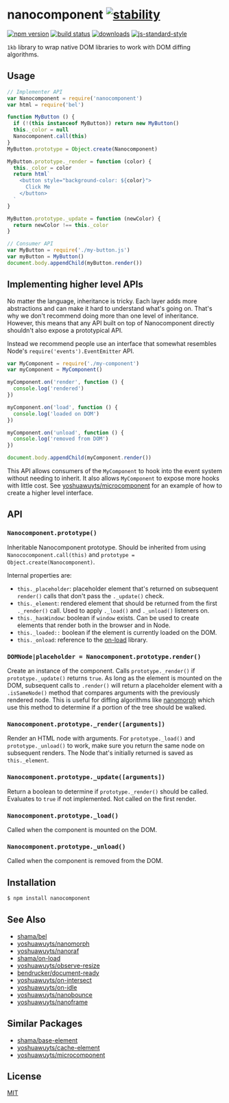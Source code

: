 # nanocomponent [![stability][0]][1]
[![npm version][2]][3] [![build status][4]][5]
[![downloads][8]][9] [![js-standard-style][10]][11]

`1kb` library to wrap native DOM libraries to work with DOM diffing algorithms.

## Usage
```js
// Implementer API
var Nanocomponent = require('nanocomponent')
var html = require('bel')

function MyButton () {
  if (!(this instanceof MyButton)) return new MyButton()
  this._color = null
  Nanocomponent.call(this)
}
MyButton.prototype = Object.create(Nanocomponent)

MyButton.prototype._render = function (color) {
  this._color = color
  return html`
    <button style="background-color: ${color}">
      Click Me
    </button>
  `
}

MyButton.prototype._update = function (newColor) {
  return newColor !== this._color
}
```

```js
// Consumer API
var MyButton = require('./my-button.js')
var myButton = MyButton()
document.body.appendChild(myButton.render())
```

## Implementing higher level APIs
No matter the language, inheritance is tricky. Each layer adds more
abstractions and can make it hard to understand what's going on. That's why we
don't recommend doing more than one level of inheritance. However, this means
that any API built on top of Nanocomponent directly shouldn't also expose a
prototypical API.

Instead we recommend people use an interface that somewhat resembles Node's
`require('events').EventEmitter` API.

```js
var MyComponent = require('./my-component')
var myComponent = MyComponent()

myComponent.on('render', function () {
  console.log('rendered')
})

myComponent.on('load', function () {
  console.log('loaded on DOM')
})

myComponent.on('unload', function () {
  console.log('removed from DOM')
})

document.body.appendChild(myComponent.render())
```

This API allows consumers of the `MyComponent` to hook into the event system
without needing to inherit. It also allows `MyComponent` to expose more hooks
with little cost. See
[yoshuawuyts/microcomponent](https://github.com/yoshuawuyts/microcomponent) for
an example of how to create a higher level interface.

## API
### `Nanocomponent.prototype()`
Inheritable Nanocomponent prototype. Should be inherited from using
`Nanococomponent.call(this)` and `prototype = Object.create(Nanocomponent)`.

Internal properties are:

- `this._placeholder`: placeholder element that's returned on subsequent
  `render()` calls that don't pass the `._update()` check.
- `this._element`: rendered element that should be returned from the first
  `._render()` call. Used to apply `._load()` and `._unload()` listeners on.
- `this._hasWindow`: boolean if `window` exists. Can be used to create
  elements that render both in the browser and in Node.
- `this._loaded::` boolean if the element is currently loaded on the DOM.
- `this._onload`: reference to the [on-load][on-load] library.

### `DOMNode|placeholder = Nanocomponent.prototype.render()`
Create an instance of the component. Calls `prototype._render()` if
`prototype._update()` returns `true`. As long as the element is mounted on the
DOM, subsequent calls to `.render()` will return a placeholder element with a
`.isSameNode()` method that compares arguments with the previously rendered
node. This is useful for diffing algorithms like
[nanomorph](https://github.com/yoshuawuyts/nanomorph) which use this method to
determine if a portion of the tree should be walked.

### `Nanocomponent.prototype._render([arguments])`
Render an HTML node with arguments. For `prototype._load()` and
`prototype._unload()` to work, make sure you return the same node on subsequent
renders. The Node that's initially returned is saved as `this._element`.

### `Nanocomponent.prototype._update([arguments])`
Return a boolean to determine if `prototype._render()` should be called.
Evaluates to `true` if not implemented. Not called on the first render.

### `Nanocomponent.prototype._load()`
Called when the component is mounted on the DOM.

### `Nanocomponent.prototype._unload()`
Called when the component is removed from the DOM.

## Installation
```sh
$ npm install nanocomponent
```

## See Also
- [shama/bel](https://github.com/shama/bel)
- [yoshuawuyts/nanomorph](https://github.com/yoshuawuyts/nanomorph)
- [yoshuawuyts/nanoraf](https://github.com/yoshuawuyts/nanoraf)
- [shama/on-load](https://github.com/shama/on-load)
- [yoshuawuyts/observe-resize](https://github.com/yoshuawuyts/observe-resize)
- [bendrucker/document-ready](https://github.com/bendrucker/document-ready)
- [yoshuawuyts/on-intersect](https://github.com/yoshuawuyts/on-intersect)
- [yoshuawuyts/on-idle](https://github.com/yoshuawuyts/on-idle)
- [yoshuawuyts/nanobounce](https://github.com/yoshuawuyts/nanobounce)
- [yoshuawuyts/nanoframe](https://github.com/yoshuawuyts/nanoframe)

## Similar Packages
- [shama/base-element](https://github.com/shama/base-element)
- [yoshuawuyts/cache-element](https://github.com/yoshuawuyts/cache-element)
- [yoshuawuyts/microcomponent](https://github.com/yoshuawuyts/microcomponent)

## License
[MIT](https://tldrlegal.com/license/mit-license)

[0]: https://img.shields.io/badge/stability-experimental-orange.svg?style=flat-square
[1]: https://nodejs.org/api/documentation.html#documentation_stability_index
[2]: https://img.shields.io/npm/v/nanocomponent.svg?style=flat-square
[3]: https://npmjs.org/package/nanocomponent
[4]: https://img.shields.io/travis/yoshuawuyts/nanocomponent/master.svg?style=flat-square
[5]: https://travis-ci.org/yoshuawuyts/nanocomponent
[6]: https://img.shields.io/codecov/c/github/yoshuawuyts/nanocomponent/master.svg?style=flat-square
[7]: https://codecov.io/github/yoshuawuyts/nanocomponent
[8]: http://img.shields.io/npm/dm/nanocomponent.svg?style=flat-square
[9]: https://npmjs.org/package/nanocomponent
[10]: https://img.shields.io/badge/code%20style-standard-brightgreen.svg?style=flat-square
[11]: https://github.com/feross/standard
[adapt]: https://github.com/yoshuawuyts/nanocomponent-adapters/

[on-load]: https://github.com/shama/on-load
